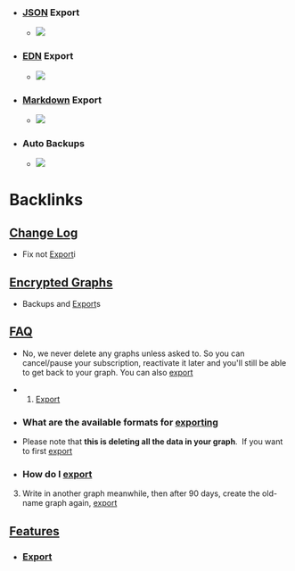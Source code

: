 - ### [JSON](<JSON.md>) Export
    - ![](https://firebasestorage.googleapis.com/v0/b/firescript-577a2.appspot.com/o/imgs%2Fapp%2Fhelp-documentation%2Fwzpyq39jyR.gif?alt=media&token=81982ce1-7aa6-4fb7-bddb-d72d275a2a34)
- ### [EDN](<EDN.md>) Export
    - ![](https://firebasestorage.googleapis.com/v0/b/firescript-577a2.appspot.com/o/imgs%2Fapp%2Fhelp-documentation%2FJ_R-rYy9TN.gif?alt=media&token=3922aa4e-7bfa-4f07-97fa-74366e825f7d)
- ### [Markdown](<Markdown.md>) Export
    - ![](https://firebasestorage.googleapis.com/v0/b/firescript-577a2.appspot.com/o/imgs%2Fapp%2Fhelp-documentation%2FTQdMLKMaS8.gif?alt=media&token=3cf08fca-4b0f-4fd2-82ee-cb567d2845a6)
- ### Auto Backups
    - ![](https://firebasestorage.googleapis.com/v0/b/firescript-577a2.appspot.com/o/imgs%2Fapp%2Fhelp-documentation%2FE-1xkkvU6W.gif?alt=media&token=c94c84b4-a93b-471f-8f05-8b7632671cae)

# Backlinks
## [Change Log](<Change Log.md>)
- Fix not [Export](<Export.md>)i

## [Encrypted Graphs](<Encrypted Graphs.md>)
- Backups and [Export](<Export.md>)s

## [FAQ](<FAQ.md>)
- No, we never delete any graphs unless asked to. So you can cancel/pause your subscription, reactivate it later and you'll still be able to get back to your graph. You can also [export]([Export](<Export.md>))

- 1) [Export](<Export.md>)

- ### **What are the available formats for** [exporting]([Export](<Export.md>))

- Please note that **this is deleting all the data in your graph**.  If you want to first [export]([Export](<Export.md>))

- ### **How do I** [export]([Export](<Export.md>))

3. Write in another graph meanwhile, then after 90 days, create the old-name graph again, [export]([Export](<Export.md>))

## [Features](<Features.md>)
- ### [Export]([Export](<Export.md>))

